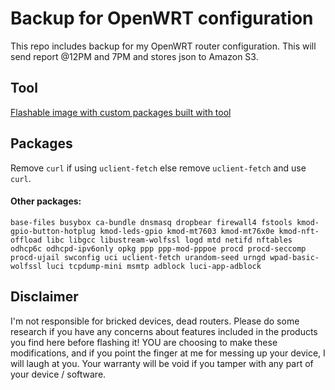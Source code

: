 
# Backup for OpenWRT configuration

This repo includes backup for my OpenWRT router configuration. This will send report @12PM and 7PM and stores json to Amazon S3.




## Tool

[Flashable image with custom packages built with tool](https://firmware-selector.openwrt.org/)


## Packages

Remove `curl` if using `uclient-fetch` else remove `uclient-fetch` and use `curl`.

#### Other packages:

`base-files busybox ca-bundle dnsmasq dropbear firewall4 fstools kmod-gpio-button-hotplug kmod-leds-gpio kmod-mt7603 kmod-mt76x0e kmod-nft-offload libc libgcc libustream-wolfssl logd mtd netifd nftables odhcp6c odhcpd-ipv6only opkg ppp ppp-mod-pppoe procd procd-seccomp procd-ujail swconfig uci uclient-fetch urandom-seed urngd wpad-basic-wolfssl luci tcpdump-mini msmtp adblock luci-app-adblock`



## Disclaimer

I'm not responsible for bricked devices, dead routers. 
Please do some research if you have any concerns about features included in the products you find here before flashing it! 
YOU are choosing to make these modifications, and if you point the finger at me for messing up your device, I will laugh at you. 
Your warranty will be void if you tamper with any part of your device / software.


